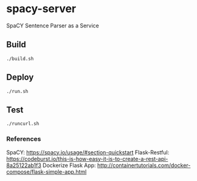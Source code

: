 # spacy-server
SpaCY Sentence Parser as a Service

## Build
```
./build.sh
```

## Deploy
```
./run.sh
```

## Test
```
./runcurl.sh
```

### References
SpaCY: https://spacy.io/usage/#section-quickstart
Flask-Restful: https://codeburst.io/this-is-how-easy-it-is-to-create-a-rest-api-8a25122ab1f3
Dockerize Flask App: http://containertutorials.com/docker-compose/flask-simple-app.html
